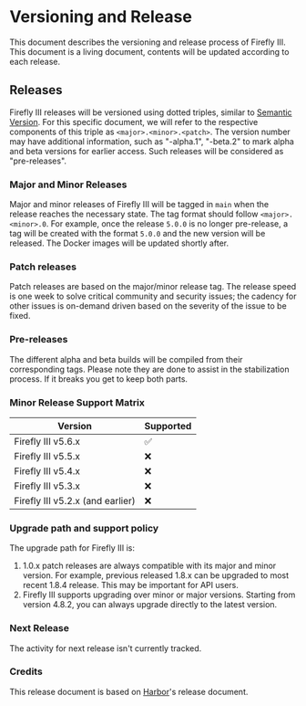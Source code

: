 # Versioning and Release
This document describes the versioning and release process of Firefly III. This document is a living document, contents will be updated according to each release.

## Releases
Firefly III releases will be versioned using dotted triples, similar to [Semantic Version](http://semver.org/). For this specific document, we will refer to the respective components of this triple as `<major>.<minor>.<patch>`. The version number may have additional information, such as "-alpha.1", "-beta.2" to mark alpha and beta versions for earlier access. Such releases will be considered as "pre-releases".

### Major and Minor Releases
Major and minor releases of Firefly III will be tagged in `main` when the release reaches the necessary state. The tag format should follow `<major>.<minor>.0`. For example, once the release `5.0.0` is no longer pre-release, a tag will be created with the format `5.0.0` and the new version will be released. The Docker images will be updated shortly after. 

### Patch releases
Patch releases are based on the major/minor release tag. The release speed is one week to solve critical community and security issues; the cadency for other issues is on-demand driven based on the severity of the issue to be fixed.

### Pre-releases
The different alpha and beta builds will be compiled from their corresponding tags. Please note they are done to assist in the stabilization process. If it breaks you get to keep both parts.

### Minor Release Support Matrix
| Version | Supported          |
| ------- | ------------------ |
| Firefly III v5.6.x   | :white_check_mark: |
| Firefly III v5.5.x   | :x: |
| Firefly III v5.4.x   | :x: |
| Firefly III v5.3.x   | :x: |
| Firefly III v5.2.x (and earlier)   | :x: |

### Upgrade path and support policy
The upgrade path for Firefly III is:

1. 1.0.x patch releases are always compatible with its major and minor version. For example, previous released 1.8.x can be upgraded to most recent 1.8.4 release. This may be important for API users.
2. Firefly III supports upgrading over minor or major versions. Starting from version 4.8.2, you can always upgrade directly to the latest version.

### Next Release
The activity for next release isn't currently tracked. 

### Credits

This release document is based on [Harbor](https://github.com/goharbor/harbor/blob/master/RELEASES.md)'s release document.
